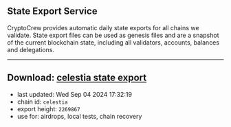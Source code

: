 ## State Export Service
CryptoCrew provides automatic daily state exports for all chains we validate. State export files can be used as genesis files and are a snapshot of the current blockchain state, including all validators, accounts, balances and delegations.

---
**Download: [celestia state export](https://dl-eu2.ccvalidators.com/SERVICE/celestia/celestia_export_2269867.json)**
---

- last updated: Wed Sep 04 2024 17:32:19
- chain id: `celestia`
- export height: `2269867`
- use for: airdrops, local tests, chain recovery
